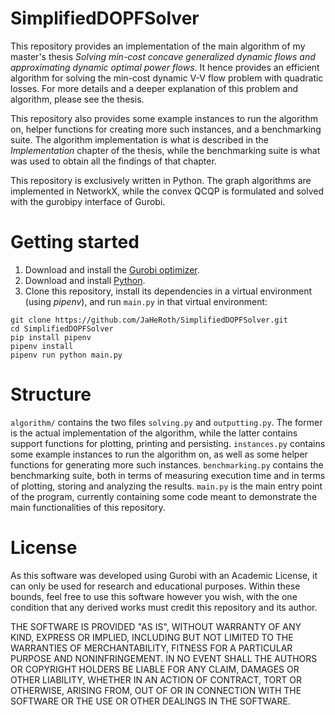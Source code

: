 # SimplifiedDOPFSolver

This repository provides an implementation of the main algorithm of my master's thesis
_Solving min-cost concave generalized dynamic flows and approximating dynamic optimal power flows_.
It hence provides an efficient algorithm for solving the min-cost dynamic V-V flow problem with
quadratic losses. For more details and a deeper explanation of this problem and algorithm, please see
the thesis.

This repository also provides some example instances to run the algorithm on, helper functions for
creating more such instances, and a benchmarking suite. The algorithm implementation is what is
described in the _Implementation_ chapter of the thesis, while the benchmarking suite is what was used
to obtain all the findings of that chapter.

This repository is exclusively written in Python. The graph algorithms are implemented in
NetworkX, while the convex QCQP is formulated and solved with the gurobipy interface of Gurobi.

# Getting started

1. Download and install the [Gurobi optimizer](https://www.gurobi.com/solutions/gurobi-optimizer/).
2. Download and install [Python](https://www.python.org/downloads/).
3. Clone this repository, install its dependencies in a virtual environment (using _pipenv_), and
run `main.py` in that virtual environment:
```
git clone https://github.com/JaHeRoth/SimplifiedDOPFSolver.git
cd SimplifiedDOPFSolver
pip install pipenv
pipenv install
pipenv run python main.py
```

# Structure

`algorithm/` contains the two files `solving.py` and `outputting.py`. The former
is the actual implementation of the algorithm, while the latter contains support functions for plotting,
printing and persisting. `instances.py` contains some example instances to run the algorithm on, as well
as some helper functions for generating more such instances. `benchmarking.py` contains the benchmarking
suite, both in terms of measuring execution time and in terms of plotting, storing and analyzing the
results. `main.py` is the main entry point of the program, currently containing some code meant to
demonstrate the main functionalities of this repository.

# License

As this software was developed using Gurobi with an Academic License, it can only be used for
research and educational purposes. Within these bounds, feel free to use this software however you wish,
with the one condition that any derived works must credit this repository and its author.

THE SOFTWARE IS PROVIDED "AS IS", WITHOUT WARRANTY OF ANY KIND, EXPRESS OR
IMPLIED, INCLUDING BUT NOT LIMITED TO THE WARRANTIES OF MERCHANTABILITY,
FITNESS FOR A PARTICULAR PURPOSE AND NONINFRINGEMENT. IN NO EVENT SHALL THE
AUTHORS OR COPYRIGHT HOLDERS BE LIABLE FOR ANY CLAIM, DAMAGES OR OTHER
LIABILITY, WHETHER IN AN ACTION OF CONTRACT, TORT OR OTHERWISE, ARISING FROM,
OUT OF OR IN CONNECTION WITH THE SOFTWARE OR THE USE OR OTHER DEALINGS IN THE
SOFTWARE.